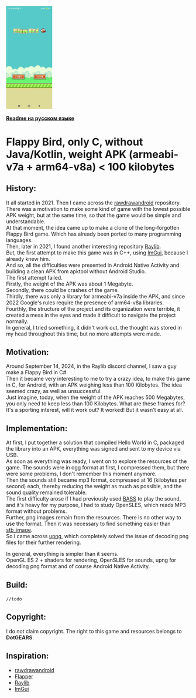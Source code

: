 <img src="flappy.gif" alt="game" width="25%">

**[Readme на русском языке](README_RU.md)**

# Flappy Bird, only C, without Java/Kotlin, weight APK (armeabi-v7a + arm64-v8a) < 100 kilobytes

## History:  
  
It all started in 2021. Then I came across the [rawdrawandroid](https://github.com/cnlohr/rawdrawandroid) repository. 
There was a motivation to make some kind of game with the lowest possible APK weight, but at the same time, so that the game would be simple and understandable.  
At that moment, the idea came up to make a clone of the long-forgotten Flappy Bird game. Which has already been ported to many programming languages.  
Then, later in 2021, I found another interesting repository [Raylib](https://github.com/raysan5/raylib).  
But, the first attempt to make this game was in C++, using [ImGui](https://github.com/ocornut/imgui/), because I already knew him.  
And so, all the difficulties were presented in Android Native Activity and building a clean APK from apktool without Android Studio.  
The first attempt failed.  
Firstly, the weight of the APK was about 1 Megabyte.  
Secondly, there could be crashes of the game.  
Thirdly, there was only a library for armeabi-v7a inside the APK, and since 2022 Google's rules require the presence of arm64-v8a libraries.  
Fourthly, the structure of the project and its organization were terrible, it created a mess in the eyes and made it difficult to navigate the project normally.  
In general, I tried something, it didn't work out, the thought was stored in my head throughout this time, but no more attempts were made.  

## Motivation:  
  
Around September 14, 2024, in the Raylib discord channel, I saw a guy make a Flappy Bird in C#.  
Then it became very interesting to me to try a crazy idea, to make this game in C, for Android, with an APK weighing less than 100 Kilobytes.
The idea seemed crazy, as well as unsuccessful.  
Just imagine, today, when the weight of the APK reaches 500 Megabytes, you only need to keep less than 100 Kilobytes.
What are these frames for? It's a sporting interest, will it work out? It worked! But it wasn't easy at all.
  
## Implementation:  
  
At first, I put together a solution that compiled Hello World in C, packaged the library into an APK, everything was signed and sent to my device via USB.  
As soon as everything was ready, I went on to explore the resources of the game. The sounds were in ogg format at first, I compressed them, but there were some problems, I don't remember this moment anymore.  
Then the sounds still became mp3 format, compressed at 16 (kilobytes per second) each, thereby reducing the weight as much as possible, and the sound quality remained tolerable.  
The first difficulty arose if I had previously used [BASS](https://www.un4seen.com/) to play the sound, and it's heavy for my purpose, I had to study OpenSLES, which reads MP3 format without problems.  
Further, png images remain from the resources. There is no other way to use the format. Then it was necessary to find something easier than [stb_image](https://github.com/nothings/stb ).  
So I came across [upng](https://github.com/elanthis/upng), which completely solved the issue of decoding png files for their further rendering.

In general, everything is simpler than it seems.  
OpenGL ES 2 + shaders for rendering, OpenSLES for sounds, upng for decoding png format and of course Android Native Activity.  
  
## Build:  
```
//todo
```
  
## Copyright: 
I do not claim copyright. The right to this game and resources belongs to **DotGEARS**.

## Inspiration:
- [rawdrawandroid](https://github.com/cnlohr/rawdrawandroid)
- [Flapper](https://github.com/its-Lyn/Flapper)
- [Raylib](https://github.com/raysan5/raylib)
- [ImGui](https://github.com/ocornut/imgui/)
